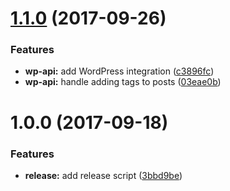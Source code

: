 <a name="1.1.0"></a>
# [1.1.0](https://bitbucket.org/projects/adamboro/repos/image-tagger/compare/diff?targetBranch=refs%2Ftags%2Fv1.0.0&sourceBranch=refs%2Ftags%2Fv1.1.0) (2017-09-26)


### Features

* **wp-api:** add WordPress integration ([c3896fc](https://bitbucket.org/projects/adamboro/repos/image-tagger/commits/c3896fc))
* **wp-api:** handle adding tags to posts ([03eae0b](https://bitbucket.org/projects/adamboro/repos/image-tagger/commits/03eae0b))



<a name="1.0.0"></a>
# 1.0.0 (2017-09-18)


### Features

* **release:** add release script ([3bbd9be](https://bitbucket.org/projects/adamboro/repos/image-tagger/commits/3bbd9be))



